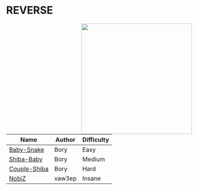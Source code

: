 # REVERSE

<img src="https://i.ibb.co/kB0KCfF/19.png" align="right" width=300>

| Name                               | Author     | Difficulty | 
| ---------------------------------- | ---------- | ---------- |
| [Baby-Snake](Baby-Snake/)          | Bory       | Easy       |
| [Shiba-Baby](Shiba-Baby/)          | Bory       | Medium     |
| [Couple-Shiba](Couple-Shiba/)      | Bory       | Hard       |
| [NobiZ](NobiZ/)                    | xaw3ep     | Insane     |
